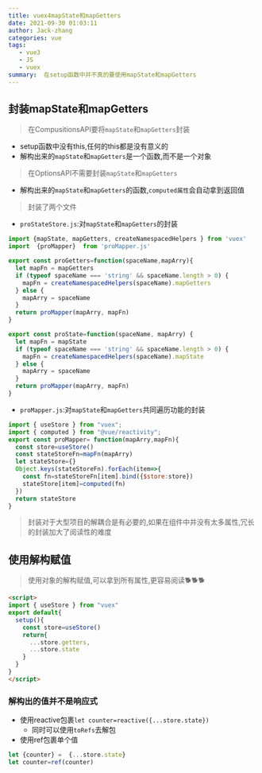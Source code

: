 ```yaml
---
title: vuex4mapState和mapGetters
date: 2021-09-30 01:03:11
author: Jack-zhang
categories: vue
tags:
   - vue3
   - JS
   - vuex
summary:  在setup函数中并不真的要使用mapState和mapGetters
---
```


## 封装mapState和mapGetters

>在CompusitionsAPI要将`mapState`和`mapGetters`封装

- setup函数中没有this,任何的this都是没有意义的
- 解构出来的`mapState`和`mapGetters`是一个函数,而不是一个对象

> 在OptionsAPI不需要封装`mapState`和`mapGetters`

- 解构出来的`mapState`和`mapGetters`的函数,`computed属性`会自动拿到返回值

> 封装了两个文件

- `proStateStore.js`:对`mapState`和`mapGetters`的封装

```js
import {mapState, mapGetters, createNamespacedHelpers } from 'vuex'
import  {proMapper}  from 'proMapper.js'

export const proGetters=function(spaceName,mapArry){
  let mapFn = mapGetters
  if (typeof spaceName === 'string' && spaceName.length > 0) {
    mapFn = createNamespacedHelpers(spaceName).mapGetters
  } else {
    mapArry = spaceName
  }
  return proMapper(mapArry, mapFn)
}

export const proState=function(spaceName, mapArry) {
  let mapFn = mapState
  if (typeof spaceName === 'string' && spaceName.length > 0) {
    mapFn = createNamespacedHelpers(spaceName).mapState
  } else {
    mapArry = spaceName
  }
  return proMapper(mapArry, mapFn)
}
```

- `proMapper.js`:对`mapState`和`mapGetters`共同遍历功能的封装

```js
import { useStore } from "vuex";
import { computed } from "@vue/reactivity";
export const proMapper= function(mapArry,mapFn){
  const store=useStore()
  const stateStoreFn=mapFn(mapArry)
  let stateStore={}
  Object.keys(stateStoreFn).forEach(item=>{
    const fn=stateStoreFn[item].bind({$store:store})
    stateStore[item]=computed(fn)
  })
  return stateStore
}
```

> 封装对于大型项目的解耦合是有必要的,如果在组件中并没有太多属性,冗长的封装加大了阅读性的难度

## 使用解构赋值

> 使用对象的解构赋值,可以拿到所有属性,更容易阅读🐕🐕🐕

```html
<script>
import { useStore } from "vuex"
export default{
  setup(){
    const store=useStore()
    return{
      ...store.getters,
      ...store.state
    }
  }
}
</script>
```

### 解构出的值并不是响应式

- 使用reactive包裹`let counter=reactive({...store.state})`
  - 同时可以使用`toRefs`去解包
- 使用ref包裹单个值

```js
let {counter} =  {...store.state}
let counter=ref(counter)
```
